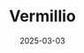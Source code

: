 ---  
layout: startup_page  
title: "Vermillio"  
id: "vermill.io"  
permalink: "/vermilliovermill.io03032025/"  
website: "https://vermill.io/"  
funding_round: "Series A"  
funding_amount: "$16M"  
investors: "Sony Music Entertainment, DNS Capital"  
about: "Vermillio is an AI licensing and protection platform that allows IP holders and talent to safely engage with generative AI technologies. Providing cutting-edge protection and control, Vermillio’s TraceIDTM enables talent and IP holders to take advantage of the benefits of Generative AI in a safe and secure environment while understanding where their valuable data is being used. The company is on a mission to build the guardrails for a generative AI internet to enable talent, studios, record labels, and more to protect and monetize their content."  
markets: "AI, Licensing, Generative AI"  
hq: "Chicago, Illinois, United States"  
founded_year: "2021"  
linkedin: "https://www.linkedin.com/company/vermillio"  
twitter: "https://twitter.com/vermilliohq"  
instagram: ""  
facebook: "https://www.facebook.com/VermillioHQ"  
crunchbase: ""  
pitchbook: "https://pitchbook.com/profiles/company/517710-34"  

date_display: "03-Mar-2025"  
date: "2025-03-03"

# SEO Optimization  
meta_title: "Vermillio - Series A Funding ($16M)"  
meta_description: "Vermillio, Vermillio is an AI licensing and protection platform that allows IP holders and talent to safely engage with generative AI technologies. Providing cut..."  
meta_keywords: "Vermillio, AI, Licensing, Generative AI, Series A funding"  
canonical_url: "https://startup.projectstartups.com/vermilliovermill.io03032025/"  
---